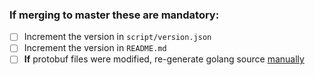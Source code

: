 ### If merging to master these are mandatory:

- [ ] Increment the version in `script/version.json`
- [ ] Increment the version in `README.md`
- [ ] **If** protobuf files were modified, re-generate golang source [manually](https://github.com/boundlessgeo/schema#building-schema-artifacts)
